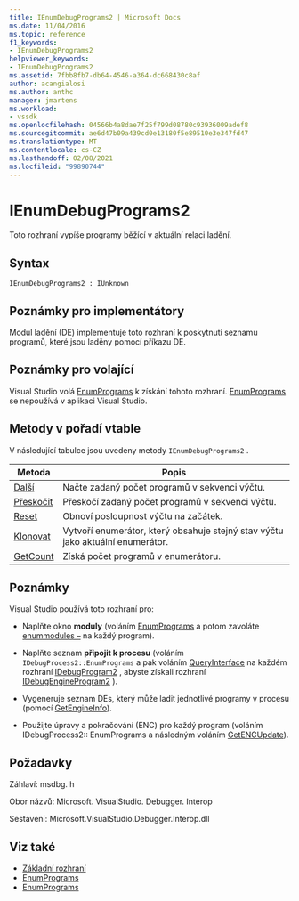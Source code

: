 ```yaml
---
title: IEnumDebugPrograms2 | Microsoft Docs
ms.date: 11/04/2016
ms.topic: reference
f1_keywords:
- IEnumDebugPrograms2
helpviewer_keywords:
- IEnumDebugPrograms2
ms.assetid: 7fbb8fb7-db64-4546-a364-dc668430c8af
author: acangialosi
ms.author: anthc
manager: jmartens
ms.workload:
- vssdk
ms.openlocfilehash: 04566b4a8dae7f25f799d08780c93936009adef8
ms.sourcegitcommit: ae6d47b09a439cd0e13180f5e89510e3e347fd47
ms.translationtype: MT
ms.contentlocale: cs-CZ
ms.lasthandoff: 02/08/2021
ms.locfileid: "99890744"
---
```

# <a name="ienumdebugprograms2"></a>IEnumDebugPrograms2
Toto rozhraní vypíše programy běžící v aktuální relaci ladění.

## <a name="syntax"></a>Syntax

```
IEnumDebugPrograms2 : IUnknown
```

## <a name="notes-for-implementers"></a>Poznámky pro implementátory
 Modul ladění (DE) implementuje toto rozhraní k poskytnutí seznamu programů, které jsou laděny pomocí příkazu DE.

## <a name="notes-for-callers"></a>Poznámky pro volající
 Visual Studio volá [EnumPrograms](../../../extensibility/debugger/reference/idebugprocess2-enumprograms.md) k získání tohoto rozhraní. [EnumPrograms](../../../extensibility/debugger/reference/idebugengine2-enumprograms.md) se nepoužívá v aplikaci Visual Studio.

## <a name="methods-in-vtable-order"></a>Metody v pořadí vtable
 V následující tabulce jsou uvedeny metody `IEnumDebugPrograms2` .

|Metoda|Popis|
|------------|-----------------|
|[Další](../../../extensibility/debugger/reference/ienumdebugprograms2-next.md)|Načte zadaný počet programů v sekvenci výčtu.|
|[Přeskočit](../../../extensibility/debugger/reference/ienumdebugprograms2-skip.md)|Přeskočí zadaný počet programů v sekvenci výčtu.|
|[Reset](../../../extensibility/debugger/reference/ienumdebugprograms2-reset.md)|Obnoví posloupnost výčtu na začátek.|
|[Klonovat](../../../extensibility/debugger/reference/ienumdebugprograms2-clone.md)|Vytvoří enumerátor, který obsahuje stejný stav výčtu jako aktuální enumerátor.|
|[GetCount](../../../extensibility/debugger/reference/ienumdebugprograms2-getcount.md)|Získá počet programů v enumerátoru.|

## <a name="remarks"></a>Poznámky
 Visual Studio používá toto rozhraní pro:

- Naplňte okno **moduly** (voláním [EnumPrograms](../../../extensibility/debugger/reference/idebugprocess2-enumprograms.md) a potom zavoláte [enummodules –](../../../extensibility/debugger/reference/idebugprogram2-enummodules.md) na každý program).

- Naplňte seznam **připojit k procesu** (voláním `IDebugProcess2::EnumPrograms` a pak voláním [QueryInterface](/cpp/atl/queryinterface) na každém rozhraní [IDebugProgram2](../../../extensibility/debugger/reference/idebugprogram2.md) , abyste získali rozhraní [IDebugEngineProgram2](../../../extensibility/debugger/reference/idebugengineprogram2.md) ).

- Vygeneruje seznam DEs, který může ladit jednotlivé programy v procesu (pomocí [GetEngineInfo](../../../extensibility/debugger/reference/idebugprogram2-getengineinfo.md)).

- Použijte úpravy a pokračování (ENC) pro každý program (voláním IDebugProcess2:: EnumPrograms a následným voláním [GetENCUpdate](../../../extensibility/debugger/reference/idebugprogram2-getencupdate.md)).

## <a name="requirements"></a>Požadavky
 Záhlaví: msdbg. h

 Obor názvů: Microsoft. VisualStudio. Debugger. Interop

 Sestavení: Microsoft.VisualStudio.Debugger.Interop.dll

## <a name="see-also"></a>Viz také
- [Základní rozhraní](../../../extensibility/debugger/reference/core-interfaces.md)
- [EnumPrograms](../../../extensibility/debugger/reference/idebugengine2-enumprograms.md)
- [EnumPrograms](../../../extensibility/debugger/reference/idebugprocess2-enumprograms.md)
